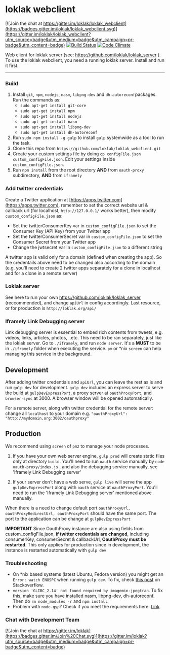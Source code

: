 loklak webclient
=====================================

[![Join the chat at https://gitter.im/loklak/loklak_webclient](https://badges.gitter.im/loklak/loklak_webclient.svg)](https://gitter.im/loklak/loklak_webclient?utm_source=badge&utm_medium=badge&utm_campaign=pr-badge&utm_content=badge)
[![Build Status](https://travis-ci.org/loklak/loklak_webclient.svg?branch=master)](https://travis-ci.org/loklak/loklak_webclient)
[![Code Climate](https://codeclimate.com/github/loklak/loklak_webclient/badges/gpa.svg)](https://codeclimate.com/github/loklak/loklak_webclient)

Web client for loklak server (see: https://github.com/loklak/loklak_server ).
To use the loklak webclient, you need a running loklak server.
Install and run it first.

---

### Build

1. Install `git`, `npm`, `nodejs`, `nasm`, `libpng-dev` and `dh-autoreconf`packages. 
   Run the commands as:
    * `sudo apt-get install git-core`
    * `sudo apt-get install npm`
    * `sudo apt-get install nodejs`
    * `sudo apt-get install nasm`
    * `sudo apt-get install libpng-dev`
    * `sudo apt-get install dh-autoreconf`
2. Run `sudo npm install -g gulp` to install `gulp` systemwide as a tool to run the task.
3. Clone this repo from `https://github.com/loklak/loklak_webclient.git`
4. Create your custom settings file by doing
   `cp configFile.json custom_configFile.json`.
   Edit your settings inside `custom_configFile.json`.
5. Run `npm install` from the root directory **AND** from `oauth-proxy` subdirectory, **AND** from `iframely`

### Add twitter credentials
Create a Twitter application at [https://apps.twitter.com](https://apps.twitter.com), remember to set the correct website url & callback url (for localhost, `http://127.0.0.1/` works better), then modify `custom_configFile.json` as:
* Set the twitterConsumerKey var in `custom_configFile.json` to set the Consumer Key (API Key) from your Twitter app
* Set the twitterConsumerSecret var in `custom_configFile.json` to set the Consumer Secret from your Twitter app  
* Change the jwtsecret var in `custom_configFile.json` to a different string

A twitter app is valid only for a domain (defined when creating the app). So the credentails above need to be changed also according to the domain (e.g. you'll need to create 2 twitter apps separately for a clone in localhost and for a clone in a remote server)

### Loklak server
See here to run your own https://github.com/loklak/loklak_server (reccommended), and change `apiUrl` in config accordingly. Last resource, or for production is `http://loklak.org/api/`

### Iframely Link Debugging server
Link debugging server is essential to embed rich contents from tweets, e.g. videos, links, articles, photos, ..etc. This need to be ran separately, just like the loklak server. Go to `./iframely`, and run `node server`. It's a **MUST** to be in `./iframely` folder when executing the service. `pm` or *nix `screen` can help managing this service in the background.

## Development
After adding twitter credentials and `apiUrl`, you can leave the rest as is and run `gulp dev` for development. `gulp dev` includes an express server to serve the build at `gulpDevExpressPort`, a proxy server at `oauthProxyPort`, and `browser-sync` at 3000. A browser window will be opened automatically.

For a remote server, along with twitter credential for the remote server: change all `localhost` to your domain e.g. `"oauthProxyUrl": "http://mydomain.org:3002/oauthproxy"`

## Production
We recommend using `screen` of `pm2` to manage your node processes.

1. If you have your own web server engine, `gulp prod` will create static files only at directory `build`. You'll need to run `oauth` service manually by ```node oauth-proxy/index.js``` , and also the debugging service manually, see 'Iframely Link Debugging server'

2. If your server don't have a web serve, `gulp live` will serve the app `gulpDevExpressPort` along with `oauth` service at `oauthProxyPort`. You'll need to run the 'Iframely Link Debugging server' mentioned above manually. 

When there is a need to change default port `oauthProxyUrl, oauthProxyRedirectUrl, oauthProxyPort` should have the same port. The port to the application can be change at `gulpDevExpressPort`

**IMPORTANT** Since OauthProxy instance are also using fields from custom_configFile.json, **if twitter credentials are changed**, including consumerKey, consumerSecret & callbackUrl, **OauthProxy must be restarted**. This only applies for production since in development, the instance is restarted automatically with `gulp dev`

### Troubleshooting

- On *nix based systems (latest Ubuntu, Fedora version) you might get an
  `Error: watch ENOSPC` when running `gulp dev`.
   To fix, check [this post](http://stackoverflow.com/questions/16748737/grunt-watch-error-waiting-fatal-error-watch-enospc) on Stackoverflow. 
- `version 'GLIBC_2.14' not found required by imagemin-jpegtran`. To fix this, make sure you have installed nasm, libpng-dev, dh-autoreconf. Then do `rm node_modules -r` and `npm install`.
- Problem with `node-gyp`? Check if you meet the requirements here: [Link](https://github.com/TooTallNate/node-gyp)

### Chat with Development Team

[![Join the chat at https://gitter.im/loklak](https://badges.gitter.im/Join%20Chat.svg)](https://gitter.im/loklak?utm_source=badge&utm_medium=badge&utm_campaign=pr-badge&utm_content=badge)
